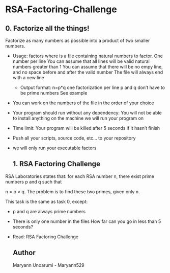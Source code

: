 # RSA-Factoring-Challenge

## 0. Factorize all the things!

Factorize as many numbers as possible into a product of two smaller numbers.
* Usage: factors <file>
where <file> is a file containing natural numbers to factor.
One number per line
You can assume that all lines will be valid natural numbers greater than 1
You can assume that there will be no empy line, and no space before and after the valid number
The file will always end with a new line

  * Output format: n=p*q
one factorization per line
p and q don’t have to be prime numbers
See example
* You can work on the numbers of the file in the order of your choice
* Your program should run without any dependency: You will not be able to install anything on the machine we will run your program on
* Time limit: Your program will be killed after 5 seconds if it hasn’t finish
* Push all your scripts, source code, etc… to your repository
* we will only run your executable factors
  
  ## 1. RSA Factoring Challenge

RSA Laboratories states that: for each RSA number n, there exist prime numbers p and q such that

n = p × q. The problem is to find these two primes, given only n.

This task is the same as task 0, except:

* p and q are always prime numbers
* There is only one number in the files
How far can you go in less than 5 seconds?

* Read: RSA Factoring Challenge
  
  ## Author
    Maryann Unoarumi - Maryann529
